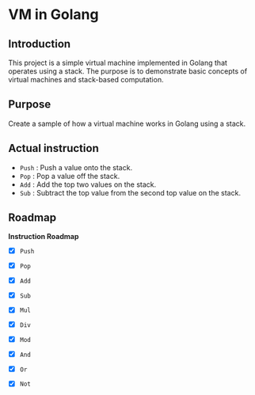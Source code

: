 # VM in Golang

## Introduction 

This project is a simple virtual machine implemented in Golang that operates using a stack. The purpose is to demonstrate basic concepts of virtual machines and stack-based computation.

## Purpose

Create a sample of how a virtual machine works in Golang using a stack.

## Actual instruction 

- `Push` : Push a value onto the stack.
- `Pop` : Pop a value off the stack.
- `Add` : Add the top two values on the stack.
- `Sub` : Subtract the top value from the second top value on the stack.

## Roadmap 

**Instruction Roadmap**

- [x] `Push`
- [x] `Pop`
- [x] `Add`
- [x] `Sub`
- [x] `Mul`
- [x] `Div`
- [x] `Mod`
- [x] `And`
- [x] `Or`
- [x] `Not`

